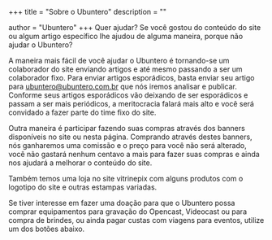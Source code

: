+++
title = "Sobre o Ubuntero"
description = ""

author = "Ubuntero"
+++
Quer ajudar?
Se você gostou do conteúdo do site ou algum artigo específico lhe ajudou de alguma maneira, porque não ajudar o Ubuntero?

A maneira mais fácil de você ajudar o Ubuntero é tornando-se um colaborador do site enviando artigos e até mesmo passando a ser um colaborador fixo. Para enviar artigos esporádicos, basta enviar seu artigo para ubuntero@ubuntero.com.br que nós iremos analisar e publicar. Conforme seus artigos esporádicos vão deixando de ser esporádicos e passam a ser mais periódicos, a meritocracia falará mais alto e você será convidado a fazer parte do time fixo do site.

Outra maneira é participar fazendo suas compras através dos banners disponíveis no site ou nesta página. Comprando através destes banners, nós ganharemos uma comissão e o preço para você não será alterado, você não gastará nenhum centavo a mais para fazer suas compras e ainda nos ajudará a melhorar o conteúdo do site.

Também temos uma loja no site vitrinepix com alguns produtos com o logotipo do site e outras estampas variadas.



Se tiver interesse em fazer uma doação para que o Ubuntero possa comprar equipamentos para gravação do Opencast, Videocast ou para compra de brindes, ou ainda pagar custas com viagens para eventos, utilize um dos botões abaixo.
